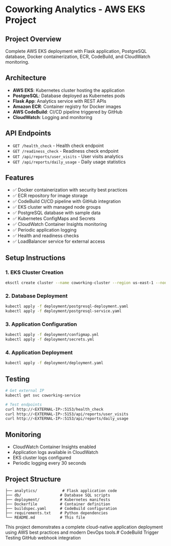 # Coworking Analytics - AWS EKS Project

## Project Overview
Complete AWS EKS deployment with Flask application, PostgreSQL database, Docker containerization, ECR, CodeBuild, and CloudWatch monitoring.

## Architecture
- **AWS EKS**: Kubernetes cluster hosting the application
- **PostgreSQL**: Database deployed as Kubernetes pods
- **Flask App**: Analytics service with REST APIs
- **Amazon ECR**: Container registry for Docker images
- **AWS CodeBuild**: CI/CD pipeline triggered by GitHub
- **CloudWatch**: Logging and monitoring

## API Endpoints
- `GET /health_check` - Health check endpoint
- `GET /readiness_check` - Readiness check endpoint
- `GET /api/reports/user_visits` - User visits analytics
- `GET /api/reports/daily_usage` - Daily usage statistics

## Features
- ✅ Docker containerization with security best practices
- ✅ ECR repository for image storage
- ✅ CodeBuild CI/CD pipeline with GitHub integration
- ✅ EKS cluster with managed node groups
- ✅ PostgreSQL database with sample data
- ✅ Kubernetes ConfigMaps and Secrets
- ✅ CloudWatch Container Insights monitoring
- ✅ Periodic application logging
- ✅ Health and readiness checks
- ✅ LoadBalancer service for external access

## Setup Instructions

### 1. EKS Cluster Creation
```bash
eksctl create cluster --name coworking-cluster --region us-east-1 --nodegroup-name coworking-nodes --node-type t3.small --nodes 1 --nodes-min 1 --nodes-max 2 --managed
```

### 2. Database Deployment
```bash
kubectl apply -f deployment/postgresql-deployment.yaml
kubectl apply -f deployment/postgresql-service.yaml
```

### 3. Application Configuration
```bash
kubectl apply -f deployment/configmap.yml
kubectl apply -f deployment/secrets.yml
```

### 4. Application Deployment
```bash
kubectl apply -f deployment/deployment.yaml
```

## Testing
```bash
# Get external IP
kubectl get svc coworking-service

# Test endpoints
curl http://<EXTERNAL-IP>:5153/health_check
curl http://<EXTERNAL-IP>:5153/api/reports/user_visits
curl http://<EXTERNAL-IP>:5153/api/reports/daily_usage
```

## Monitoring
- CloudWatch Container Insights enabled
- Application logs available in CloudWatch
- EKS cluster logs configured
- Periodic logging every 30 seconds

## Project Structure
```
├── analytics/           # Flask application code
├── db/                 # Database SQL scripts
├── deployment/         # Kubernetes manifests
├── Dockerfile          # Container definition
├── buildspec.yaml      # CodeBuild configuration
├── requirements.txt    # Python dependencies
└── README.md           # This file
```

This project demonstrates a complete cloud-native application deployment using AWS best practices and modern DevOps tools.#   C o d e B u i l d   T r i g g e r  
 T e s t i n g   G i t H u b   w e b h o o k   i n t e g r a t i o n  
 